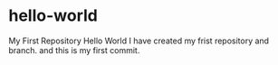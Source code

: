 # hello-world
My First Repository
Hello World I have created my frist repository and branch.
and this is my first commit.
